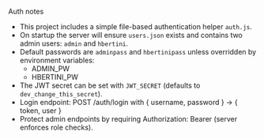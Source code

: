 Auth notes

- This project includes a simple file-based authentication helper `auth.js`.
- On startup the server will ensure `users.json` exists and contains two admin users: `admin` and `hbertini`.
- Default passwords are `adminpass` and `hbertinipass` unless overridden by environment variables:
  - ADMIN_PW
  - HBERTINI_PW
- The JWT secret can be set with `JWT_SECRET` (defaults to `dev_change_this_secret`).
- Login endpoint: POST /auth/login with { username, password } -> { token, user }
- Protect admin endpoints by requiring Authorization: Bearer <token> (server enforces role checks).

